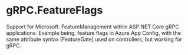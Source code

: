 # gRPC.FeatureFlags
Support for Microsoft. FeatureManagement within ASP.NET Core gRPC applications. Example being, feature flags in Azure App Config, with the same attribute syntax [FeatureGate] used on controllers, but working for gRPC.

